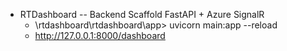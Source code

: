 - RTDashboard
-- Backend Scaffold FastAPI + Azure SignalR
  -  \rtdashboard\rtdashboard\app> uvicorn main:app --reload
  -  http://127.0.0.1:8000/dashboard
